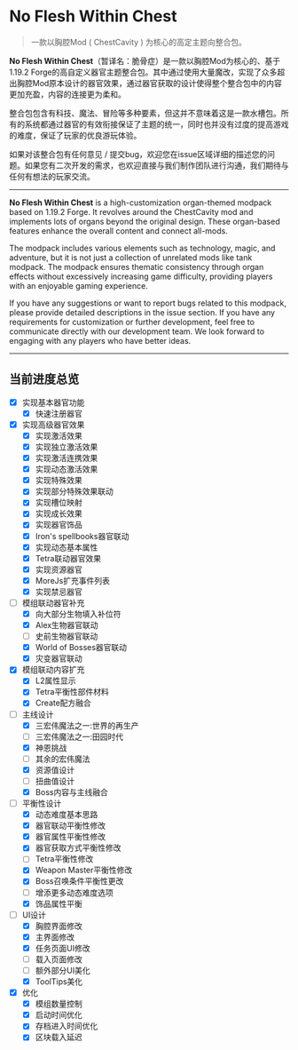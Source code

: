 # No Flesh Within Chest

> 一款以胸腔Mod ( ChestCavity ) 为核心的高定主题向整合包。

**No Flesh Within Chest**（暂译名：脆骨症）是一款以胸腔Mod为核心的、基于1.19.2 Forge的高自定义器官主题整合包。其中通过使用大量魔改，实现了众多超出胸腔Mod原本设计的器官效果，通过器官获取的设计使得整个整合包中的内容更加充盈，内容的连接更为柔和。

整合包包含有科技、魔法、冒险等多种要素，但这并不意味着这是一款水槽包。所有的系统都通过器官的有效衔接保证了主题的统一，同时也并没有过度的提高游戏的难度，保证了玩家的优良游玩体验。

如果对该整合包有任何意见 / 提交bug，欢迎您在issue区域详细的描述您的问题。如果您有二次开发的需求，也欢迎直接与我们制作团队进行沟通，我们期待与任何有想法的玩家交流。

---

**No Flesh Within Chest** is a high-customization organ-themed modpack based on 1.19.2 Forge. It revolves around the ChestCavity mod and implements lots of organs beyond the original design. These organ-based features enhance the overall content and connect all-mods.

The modpack includes various elements such as technology, magic, and adventure, but it is not just a collection of unrelated mods like tank modpack. The modpack ensures thematic consistency through organ effects without excessively increasing game difficulty, providing players with an enjoyable gaming experience.

If you have any suggestions or want to report bugs related to this modpack, please provide detailed descriptions in the issue section. If you have any requirements for customization or further development, feel free to communicate directly with our development team. We look forward to engaging with any players who have better ideas.

---

## 当前进度总览

- [x] 实现基本器官功能
  - [x] 快速注册器官
- [x] 实现高级器官效果
  - [x] 实现激活效果
  - [x] 实现独立激活效果
  - [x] 实现激活连携效果
  - [x] 实现动态激活效果
  - [x] 实现特殊效果
  - [x] 实现部分特殊效果联动
  - [x] 实现槽位映射
  - [x] 实现成长效果
  - [x] 实现器官饰品
  - [x] Iron's spellbooks器官联动
  - [x] 实现动态基本属性
  - [x] Tetra联动器官效果
  - [x] 实现资源器官
  - [x] MoreJs扩充事件列表
  - [x] 实现禁忌器官
- [ ] 模组联动器官补充
  - [x] 向大部分生物填入补位符
  - [x] Alex生物器官联动
  - [ ] 史前生物器官联动
  - [x] World of Bosses器官联动
  - [x] 灾变器官联动
- [x] 模组联动内容扩充
  - [x] L2属性显示
  - [x] Tetra平衡性部件材料
  - [x] Create配方融合
- [ ] 主线设计
  - [x] 三宏伟魔法之一:世界的再生产
  - [ ] 三宏伟魔法之一:田园时代
  - [x] 神恩挑战
  - [ ] 其余的宏伟魔法
  - [x] 资源值设计
  - [ ] 扭曲值设计
  - [x] Boss内容与主线融合
- [ ] 平衡性设计
  - [x] 动态难度基本思路
  - [x] 器官联动平衡性修改
  - [x] 器官属性平衡性修改
  - [x] 器官获取方式平衡性修改
  - [ ] Tetra平衡性修改
  - [x] Weapon Master平衡性修改
  - [x] Boss召唤条件平衡性更改
  - [ ] 增添更多动态难度选项
  - [x] 饰品属性平衡
- [ ] UI设计
  - [x] 胸腔界面修改
  - [x] 主界面修改
  - [x] 任务页面UI修改
  - [ ] 载入页面修改
  - [ ] 额外部分UI美化
  - [x] ToolTips美化
- [x] 优化
  - [x] 模组数量控制
  - [x] 启动时间优化
  - [x] 存档进入时间优化
  - [x] 区块载入延迟
